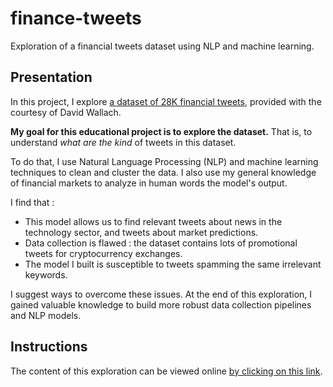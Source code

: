 # finance-tweets

Exploration of a financial tweets dataset using NLP and machine learning. 

## Presentation

In this project, I explore [a dataset of 28K financial tweets](https://www.kaggle.com/davidwallach/financial-tweets/data), provided with the courtesy of David Wallach.

**My goal for this educational project is to explore the dataset.** That is, to understand _what are the kind_ of tweets in this dataset. 

To do that, I use Natural Language Processing (NLP) and machine learning techniques to clean and cluster the data. I also use my general knowledge of financial markets to analyze in human words the model's output. 

I find that :
- This model allows us to find relevant tweets about news in the technology sector, and tweets about market predictions.
- Data collection is flawed : the dataset contains lots of promotional tweets for cryptocurrency exchanges.
- The model I built is susceptible to tweets spamming the same irrelevant keywords. 

I suggest ways to overcome these issues. At the end of this exploration, I gained valuable knowledge to build more robust data collection pipelines and NLP models.


## Instructions

The content of this exploration can be viewed online [by clicking on this link](https://htmlpreview.github.io/?https://github.com/oulianov/finance-tweets/blob/master/Finance%20tweets.html). 
